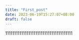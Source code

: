 ```yaml
---
title: "First_post"
date: 2023-06-19T15:27:07+08:00
draft: false
---
```




11111111111111111111111111111111111111
